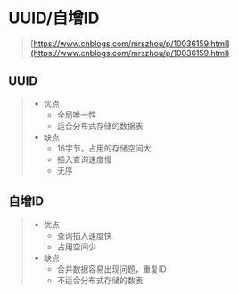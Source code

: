 # UUID/自增ID

> [https://www.cnblogs.com/mrszhou/p/10036159.html](https://www.cnblogs.com/mrszhou/p/10036159.html)

## UUID

> * 优点
>   * 全局唯一性
>   * 适合分布式存储的数据表
> * 缺点
>   * 16字节，占用的存储空间大
>   * 插入查询速度慢
>   * 无序

## 自增ID

> * 优点
>   * 查询插入速度快
>   * 占用空间少
> * 缺点
>   * 合并数据容易出现问题，重复ID
>   * 不适合分布式存储的数表



